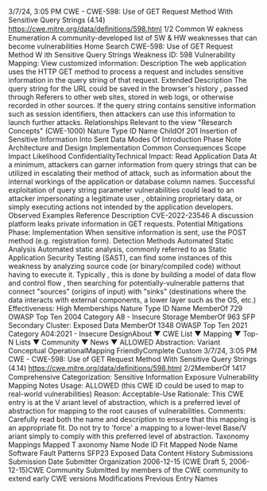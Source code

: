 3/7/24, 3:05 PM CWE - CWE-598: Use of GET Request Method With Sensitive Query Strings (4.14)
https://cwe.mitre.org/data/deﬁnitions/598.html 1/2
Common W eakness Enumeration
A community-developed list of SW & HW weaknesses that can become
vulnerabilities
Home Search
CWE-598: Use of GET Request Method W ith Sensitive Query Strings
Weakness ID: 598
Vulnerability Mapping: 
View customized information:
 Description
The web application uses the HTTP GET method to process a request and includes sensitive information in the query string of that
request.
 Extended Description
The query string for the URL could be saved in the browser's history , passed through Referers to other web sites, stored in web logs,
or otherwise recorded in other sources. If the query string contains sensitive information such as session identifiers, then attackers
can use this information to launch further attacks.
 Relationships
 Relevant to the view "Research Concepts" (CWE-1000)
Nature Type ID Name
ChildOf 201 Insertion of Sensitive Information Into Sent Data
 Modes Of Introduction
Phase Note
Architecture and Design
Implementation
 Common Consequences
Scope Impact Likelihood
ConfidentialityTechnical Impact: Read Application Data
At a minimum, attackers can garner information from query strings that can be utilized in escalating
their method of attack, such as information about the internal workings of the application or database
column names. Successful exploitation of query string parameter vulnerabilities could lead to an
attacker impersonating a legitimate user , obtaining proprietary data, or simply executing actions not
intended by the application developers.
 Observed Examples
Reference Description
CVE-2022-23546 A discussion platform leaks private information in GET requests.
 Potential Mitigations
Phase: Implementation
When sensitive information is sent, use the POST method (e.g. registration form).
 Detection Methods
Automated Static Analysis
Automated static analysis, commonly referred to as Static Application Security Testing (SAST), can find some instances of this
weakness by analyzing source code (or binary/compiled code) without having to execute it. Typically , this is done by building a
model of data flow and control flow , then searching for potentially-vulnerable patterns that connect "sources" (origins of input)
with "sinks" (destinations where the data interacts with external components, a lower layer such as the OS, etc.)
Effectiveness: High
 Memberships
Nature Type ID Name
MemberOf 729 OWASP Top Ten 2004 Category A8 - Insecure Storage
MemberOf 963 SFP Secondary Cluster: Exposed Data
MemberOf 1348 OWASP Top Ten 2021 Category A04:2021 - Insecure DesignAbout ▼ CWE List ▼ Mapping ▼ Top-N Lists ▼ Community ▼ News ▼
ALLOWED
Abstraction: Variant
Conceptual OperationalMapping
FriendlyComplete Custom
3/7/24, 3:05 PM CWE - CWE-598: Use of GET Request Method With Sensitive Query Strings (4.14)
https://cwe.mitre.org/data/deﬁnitions/598.html 2/2MemberOf 1417 Comprehensive Categorization: Sensitive Information Exposure
 Vulnerability Mapping Notes
Usage: ALLOWED (this CWE ID could be used to map to real-world vulnerabilities)
Reason: Acceptable-Use
Rationale:
This CWE entry is at the V ariant level of abstraction, which is a preferred level of abstraction for mapping to the root causes of
vulnerabilities.
Comments:
Carefully read both the name and description to ensure that this mapping is an appropriate fit. Do not try to 'force' a mapping to a
lower-level Base/V ariant simply to comply with this preferred level of abstraction.
 Taxonomy Mappings
Mapped T axonomy Name Node ID Fit Mapped Node Name
Software Fault Patterns SFP23 Exposed Data
 Content History
 Submissions
Submission Date Submitter Organization
2006-12-15
(CWE Draft 5, 2006-12-15)CWE Community
Submitted by members of the CWE community to extend early CWE versions
 Modifications
 Previous Entry Names
